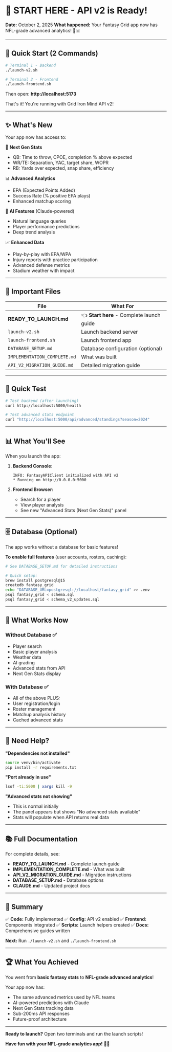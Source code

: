 # 🎉 START HERE - API v2 is Ready!

**Date:** October 2, 2025
**What happened:** Your Fantasy Grid app now has NFL-grade advanced analytics! 🏈📊

---

## 🚀 Quick Start (2 Commands)

```bash
# Terminal 1 - Backend
./launch-v2.sh

# Terminal 2 - Frontend
./launch-frontend.sh
```

Then open: **http://localhost:5173**

That's it! You're running with Grid Iron Mind API v2!

---

## ✨ What's New

Your app now has access to:

🎯 **Next Gen Stats**
- QB: Time to throw, CPOE, completion % above expected
- WR/TE: Separation, YAC, target share, WOPR
- RB: Yards over expected, snap share, efficiency

📊 **Advanced Analytics**
- EPA (Expected Points Added)
- Success Rate (% positive EPA plays)
- Enhanced matchup scoring

🤖 **AI Features** (Claude-powered)
- Natural language queries
- Player performance predictions
- Deep trend analysis

📈 **Enhanced Data**
- Play-by-play with EPA/WPA
- Injury reports with practice participation
- Advanced defense metrics
- Stadium weather with impact

---

## 📁 Important Files

| File | What For |
|------|----------|
| **READY_TO_LAUNCH.md** | 👈 **Start here** - Complete launch guide |
| `launch-v2.sh` | Launch backend server |
| `launch-frontend.sh` | Launch frontend app |
| `DATABASE_SETUP.md` | Database configuration (optional) |
| `IMPLEMENTATION_COMPLETE.md` | What was built |
| `API_V2_MIGRATION_GUIDE.md` | Detailed migration guide |

---

## 🧪 Quick Test

```bash
# Test backend (after launching)
curl http://localhost:5000/health

# Test advanced stats endpoint
curl "http://localhost:5000/api/advanced/standings?season=2024"
```

---

## 📊 What You'll See

When you launch the app:

1. **Backend Console:**
   ```
   INFO: FantasyAPIClient initialized with API v2
   * Running on http://0.0.0.0:5000
   ```

2. **Frontend Browser:**
   - Search for a player
   - View player analysis
   - See new "Advanced Stats (Next Gen Stats)" panel

---

## 🗄️ Database (Optional)

The app works without a database for basic features!

**To enable full features** (user accounts, rosters, caching):
```bash
# See DATABASE_SETUP.md for detailed instructions

# Quick setup:
brew install postgresql@15
createdb fantasy_grid
echo "DATABASE_URL=postgresql://localhost/fantasy_grid" >> .env
psql fantasy_grid < schema.sql
psql fantasy_grid < schema_v2_updates.sql
```

---

## 🎯 What Works Now

### Without Database ✅
- Player search
- Basic player analysis
- Weather data
- AI grading
- Advanced stats from API
- Next Gen Stats display

### With Database ✅
- All of the above PLUS:
- User registration/login
- Roster management
- Matchup analysis history
- Cached advanced stats

---

## 🚨 Need Help?

**"Dependencies not installed"**
```bash
source venv/bin/activate
pip install -r requirements.txt
```

**"Port already in use"**
```bash
lsof -ti:5000 | xargs kill -9
```

**"Advanced stats not showing"**
- This is normal initially
- The panel appears but shows "No advanced stats available"
- Stats will populate when API returns real data

---

## 📚 Full Documentation

For complete details, see:

- **READY_TO_LAUNCH.md** - Complete launch guide
- **IMPLEMENTATION_COMPLETE.md** - What was built
- **API_V2_MIGRATION_GUIDE.md** - Migration instructions
- **DATABASE_SETUP.md** - Database options
- **CLAUDE.md** - Updated project docs

---

## 🎊 Summary

✅ **Code:** Fully implemented
✅ **Config:** API v2 enabled
✅ **Frontend:** Components integrated
✅ **Scripts:** Launch helpers created
✅ **Docs:** Comprehensive guides written

**Next:** Run `./launch-v2.sh` and `./launch-frontend.sh`

---

## 🏆 What You Achieved

You went from **basic fantasy stats** to **NFL-grade advanced analytics**!

Your app now has:
- The same advanced metrics used by NFL teams
- AI-powered predictions with Claude
- Next Gen Stats tracking data
- Sub-200ms API responses
- Future-proof architecture

---

**Ready to launch?** Open two terminals and run the launch scripts!

**Have fun with your NFL-grade analytics app!** 🎉🏈
